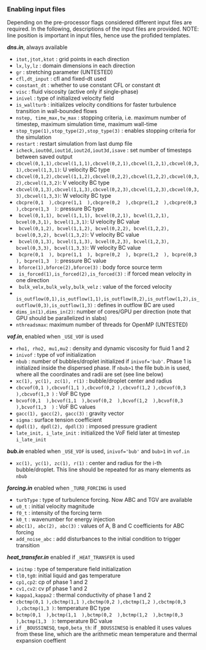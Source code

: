 ### Enabling input files
Depending on the pre-processor flags considered different input files are required. In the following, descriptions of the input files are provided. NOTE: line position is important in input files, hence use the profided templates.

***dns.in***, always available

* `itot,jtot,ktot` : grid points in each direction
* `lx,ly,lz`       : domain dimensions in each direction
* `gr`             : stretching parameter (UNTESTED)
* `cfl,dt_input`   : cfl and fixed-dt used
* `constant_dt`    : whether to use constant CFL or constant dt
* `visc`           : fluid viscosity (active only if single-phase)
* `inivel`         : type of initialized velocity field
* `is_wallturb`    : initializes velocity conditions for faster turbulence transition in wall-bounded flows
* `nstep, time_max,tw_max`   : stopping criteria, i.e. maximum number of timestep, maximum simulation time, maximum wall-time
* `stop_type(1),stop_type(2),stop_type(3)`  : enables stopping criteria for the simulation
* `restart`                               : restart simulation from last dump file
* `icheck,iout0d,iout1d,iout2d,iout3d,isave` : set number of timesteps between saved output
* `cbcvel(0,1,1),cbcvel(1,1,1),cbcvel(0,2,1),cbcvel(1,2,1),cbcvel(0,3,1),cbcvel(1,3,1)`: U velocity BC type
* `cbcvel(0,1,2),cbcvel(1,1,2),cbcvel(0,2,2),cbcvel(1,2,2),cbcvel(0,3,2),cbcvel(1,3,2)`: V velocity BC type
* `cbcvel(0,1,3),cbcvel(1,1,3),cbcvel(0,2,3),cbcvel(1,2,3),cbcvel(0,3,3),cbcvel(1,3,3)`: W velocity BC type
* `cbcpre(0,1  ),cbcpre(1,1  ),cbcpre(0,2  ),cbcpre(1,2  ),cbcpre(0,3  ),cbcpre(1,3  )`: pressure BC type
* ` bcvel(0,1,1), bcvel(1,1,1), bcvel(0,2,1), bcvel(1,2,1), bcvel(0,3,1), bcvel(1,3,1)`: U velocity BC value
* ` bcvel(0,1,2), bcvel(1,1,2), bcvel(0,2,2), bcvel(1,2,2), bcvel(0,3,2), bcvel(1,3,2)`: V velocity BC value
* ` bcvel(0,1,3), bcvel(1,1,3), bcvel(0,2,3), bcvel(1,2,3), bcvel(0,3,3), bcvel(1,3,3)`: W velocity BC value
* ` bcpre(0,1  ), bcpre(1,1  ), bcpre(0,2  ), bcpre(1,2  ), bcpre(0,3  ), bcpre(1,3  )`: pressure BC value
* ` bforce(1),bforce(2),bforce(3)` : body force source term
* ` is_forced(1),is_forced(2),is_forced(3)` : if forced mean velocity in one direction 
* ` bulk_velx,bulk_vely,bulk_velz` : value of the forced velocity
* ` is_outflow(0,1),is_outflow(1,1),is_outflow(0,2),is_outflow(1,2),is_outflow(0,3),is_outflow(1,3)` : defines in outflow BC are used
* `dims_in(1),dims_in(2)`: number of cores/GPU per direction (note that GPU should be parallelized in slabs) 
* `nthreadsmax`: maximum number of threads for OpenMP (UNTESTED)       

***vof.in***, enabled when `_USE_VOF` is used
* `rho1, rho2, mu1,mu2` : density and dynamic viscosity for fluid 1 and 2
* `inivof` : type of vof initialization
* `nbub` : number of bubbles/droplet initialized if `inivof='bub'`. Phase 1 is initialized inside the dispersed phase. If `nbub>1` the file bub.in is used, where all the coordinates and radii are set (see line below)
* `xc(1), yc(1), zc(1), r(1)` : bubble/droplet center and radius
* `cbcvof(0,1 ),cbcvof(1,1 ),cbcvof(0,2 ),cbcvof(1,2 ),cbcvof(0,3 ),cbcvof(1,3 )` : VoF BC type
* `bcvof(0,1  ),bcvof(1,1  ),bcvof(0,2  ),bcvof(1,2  ),bcvof(0,3  ),bcvof(1,3  )` : VoF BC values
* `gacc(1), gacc(2), gacc(3)` : gravity vector
* `sigma` : surface tension coefficient
* `dpdl(1), dpdl(2), dpdl(3)` : imposed pressure gradient
* `late_init, i_late_init` : initialized the VoF field later at timestep `i_late_init`

***bub.in*** enabled when `_USE_VOF` is used, `inivof='bub'` and  `bub>1` in `vof.in`
* `xc(1), yc(1), zc(1), r(1)` : center and radius for the i-th bubble/droplet. This line should be repeated for as many elements as `nbub`

***forcing.in*** enabled when `_TURB_FORCING` is used
* `turbType` : type of turbulence forcing. Now ABC and TGV are available
* `u0_t`     : initial velocity magnitude
* `f0_t`     : intensity of the forcing term
* `k0_t`     : wavenumber for energy injection
* `abc(1), abc(2), abc(3)` : values of A, B and C coefficients for ABC forcing
* `add_noise_abc` : add disturbances to the initial condition to trigger transition

***heat_transfer.in*** enabled if `_HEAT_TRANSFER` is used
* `initmp` : type of temperature field initialization
* `tl0,tg0`: initial liquid and gas temperature
* `cp1,cp2`: cp of phase 1 and 2
* `cv1,cv2`: cv pf phase 1 and 2
* `kappa1,kappa2` : thermal conductivity of phase 1 and 2
* `cbctmp(0,1 ),cbctmp(1,1 ),cbctmp(0,2 ),cbctmp(1,2 ),cbctmp(0,3 ),cbctmp(1,3 )`: temperature BC type
* `bctmp(0,1  ),bctmp(1,1  ),bctmp(0,2  ),bctmp(1,2  ),bctmp(0,3  ),bctmp(1,3  )`: temperature BC value
* `if _BOUSSINESQ`, `tmp0,beta_th`: if `_BOUSSINESQ` is enabled it uses values from these line, which are the arithmetic mean temperature and thermal expansion coeffient 


